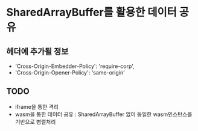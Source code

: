 # SharedArrayBuffer를 활용한 데이터 공유


## 헤더에 추가될 정보
- 'Cross-Origin-Embedder-Policy': 'require-corp',
- 'Cross-Origin-Opener-Policy': 'same-origin'

## TODO
- iframe을 통한 격리
- wasm을 통한 데이터 공유 : SharedArrayBuffer 없이 동일한 wasm인스턴스를 기반으로 병렬처리

